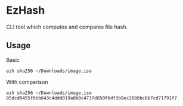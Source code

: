 # EzHash
CLI tool which computes and compares file hash.

## Usage

Basic
```
ezh sha256 ~/Downloads/image.iso 
```

With comparison
```
ezh sha256 ~/Downloads/image.iso 85dcd0455f6bb643c4ddd819a0b0c4737d850f6df3b9ec2686bc6b7cd71791f7
```
